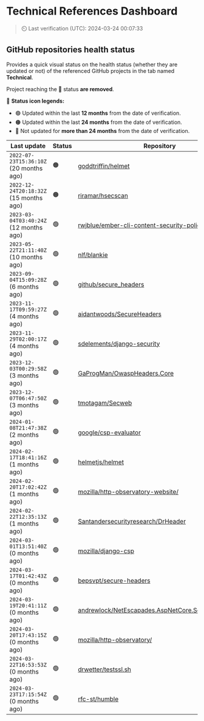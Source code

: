 
# Technical References Dashboard

> :timer_clock: Last verification (UTC): 2024-03-24 00:07:33

## GitHub repositories health status

Provides a quick visual status on the health status (whether they are updated or not) of the referenced GitHub projects in the tab named **Technical**.

Project reaching the :red_circle: status **are removed**.

:speech_balloon: **Status icon legends:**

* :green_circle: Updated within the last **12 months** from the date of verification.
* :orange_circle: Updated within the last **24 months** from the date of verification.
* :red_circle: Not updated for **more than 24 months** from the date of verification.

| Last update | Status | Repository |
| --- | --- | --- |
| `2022-07-23T15:36:10Z` (20 months ago) | :orange_circle: | [goddtriffin/helmet](https://github.com/goddtriffin/helmet) |
| `2022-12-24T20:18:32Z` (15 months ago) | :orange_circle: | [riramar/hsecscan](https://github.com/riramar/hsecscan) |
| `2023-03-04T03:40:24Z` (12 months ago) | :green_circle: | [rwjblue/ember-cli-content-security-policy/](https://github.com/rwjblue/ember-cli-content-security-policy/) |
| `2023-05-22T21:11:40Z` (10 months ago) | :green_circle: | [nlf/blankie](https://github.com/nlf/blankie) |
| `2023-09-04T15:09:28Z` (6 months ago) | :green_circle: | [github/secure_headers](https://github.com/github/secure_headers) |
| `2023-11-17T09:59:27Z` (4 months ago) | :green_circle: | [aidantwoods/SecureHeaders](https://github.com/aidantwoods/SecureHeaders) |
| `2023-11-29T02:00:17Z` (4 months ago) | :green_circle: | [sdelements/django-security](https://github.com/sdelements/django-security) |
| `2023-12-03T00:29:58Z` (3 months ago) | :green_circle: | [GaProgMan/OwaspHeaders.Core](https://github.com/GaProgMan/OwaspHeaders.Core) |
| `2023-12-07T06:47:50Z` (3 months ago) | :green_circle: | [tmotagam/Secweb](https://github.com/tmotagam/Secweb) |
| `2024-01-08T21:47:38Z` (2 months ago) | :green_circle: | [google/csp-evaluator](https://github.com/google/csp-evaluator) |
| `2024-02-17T18:41:16Z` (1 months ago) | :green_circle: | [helmetjs/helmet](https://github.com/helmetjs/helmet) |
| `2024-02-20T17:02:42Z` (1 months ago) | :green_circle: | [mozilla/http-observatory-website/](https://github.com/mozilla/http-observatory-website/) |
| `2024-02-22T12:35:13Z` (1 months ago) | :green_circle: | [Santandersecurityresearch/DrHeader](https://github.com/Santandersecurityresearch/DrHeader) |
| `2024-03-01T13:51:40Z` (0 months ago) | :green_circle: | [mozilla/django-csp](https://github.com/mozilla/django-csp) |
| `2024-03-17T01:42:43Z` (0 months ago) | :green_circle: | [bepsvpt/secure-headers](https://github.com/bepsvpt/secure-headers) |
| `2024-03-19T20:41:11Z` (0 months ago) | :green_circle: | [andrewlock/NetEscapades.AspNetCore.SecurityHeaders](https://github.com/andrewlock/NetEscapades.AspNetCore.SecurityHeaders) |
| `2024-03-20T17:43:15Z` (0 months ago) | :green_circle: | [mozilla/http-observatory/](https://github.com/mozilla/http-observatory/) |
| `2024-03-22T16:53:53Z` (0 months ago) | :green_circle: | [drwetter/testssl.sh](https://github.com/drwetter/testssl.sh) |
| `2024-03-23T17:15:54Z` (0 months ago) | :green_circle: | [rfc-st/humble](https://github.com/rfc-st/humble) |

